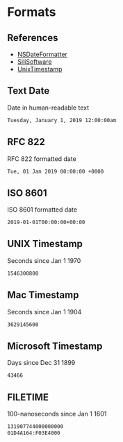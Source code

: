 # Formats

## References

- [NSDateFormatter](https://nsdateformatter.com)
- [SiliSoftware](https://www.silisoftware.com/tools/date.php)
- [UnixTimestamp](https://www.unixtimestamp.com)

## Text Date

Date in human-readable text

```txt
Tuesday, January 1, 2019 12:00:00am
```

## RFC 822

RFC 822 formatted date

```txt
Tue, 01 Jan 2019 00:00:00 +0000
```

## ISO 8601

ISO 8601 formatted date

```txt
2019-01-01T00:00:00+00:00
```

## UNIX Timestamp

Seconds since Jan 1 1970

```txt
1546300800
```

## Mac Timestamp

Seconds since Jan 1 1904

```txt
3629145600
```

## Microsoft Timestamp

Days since Dec 31 1899

```txt
43466
```

## FILETIME

100-nanoseconds since Jan 1 1601

```txt
131907744000000000
01D4A164:F03E4000
```
